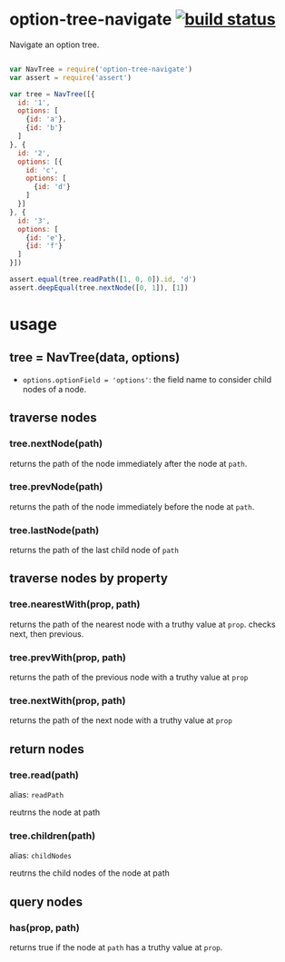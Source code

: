 # option-tree-navigate [![build status](https://secure.travis-ci.org/nrw/option-tree-navigate.png)](http://travis-ci.org/nrw/option-tree-navigate)

Navigate an option tree.

```js

var NavTree = require('option-tree-navigate')
var assert = require('assert')

var tree = NavTree([{
  id: '1',
  options: [
    {id: 'a'},
    {id: 'b'}
  ]
}, {
  id: '2',
  options: [{
    id: 'c',
    options: [
      {id: 'd'}
    ]
  }]
}, {
  id: '3',
  options: [
    {id: 'e'},
    {id: 'f'}
  ]
}])

assert.equal(tree.readPath([1, 0, 0]).id, 'd')
assert.deepEqual(tree.nextNode([0, 1]), [1])
```

# usage

## tree = NavTree(data, options)

- `options.optionField = 'options'`: the field name to consider child nodes of a node.

## traverse nodes

### tree.nextNode(path)

returns the path of the node immediately after the node at `path`.

### tree.prevNode(path)

returns the path of the node immediately before the node at `path`.

### tree.lastNode(path)

returns the path of the last child node of `path`

## traverse nodes by property

### tree.nearestWith(prop, path)

returns the path of the nearest node with a truthy value at `prop`.
checks next, then previous.

### tree.prevWith(prop, path)

returns the path of the previous node with a truthy value at `prop`

### tree.nextWith(prop, path)

returns the path of the next node with a truthy value at `prop`

## return nodes

### tree.read(path)

alias: `readPath`

reutrns the node at path

### tree.children(path)

alias: `childNodes`

reutrns the child nodes of the node at path

## query nodes

### has(prop, path)

returns true if the node at `path` has a truthy value at `prop`.
